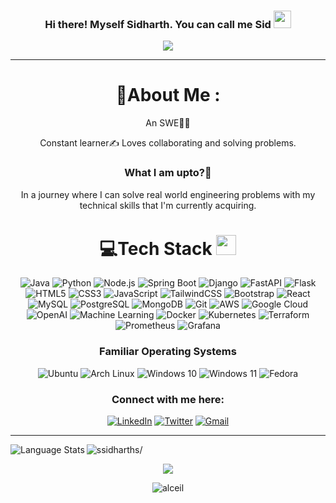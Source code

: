 <h3 align="center">
  Hi there! Myself Sidharth. You can call me Sid
  <img src="https://media.giphy.com/media/hvRJCLFzcasrR4ia7z/giphy.gif" width="28">
</h3>
<p align="center">
  <a href="https://github.com/ssidharths/ssidharths"><img src="https://readme-typing-svg.herokuapp.com?color=%2336BCF7&center=true&vCenter=true&lines=Hi+%2C+welcome+to+my+Github+page;I+am+a+full+stack+software+engineer;"></a>
</p>

---
<div align="center">

# 💫About Me :
An SWE🧑‍💻

Constant learner✍️ 
Loves collaborating and solving problems.

### What I am upto?🎯
In a journey where I can solve real world engineering problems with my technical skills that I'm currently acquiring.

# 💻Tech Stack <img src = "https://media2.giphy.com/media/QssGEmpkyEOhBCb7e1/giphy.gif?cid=ecf05e47a0n3gi1bfqntqmob8g9aid1oyj2wr3ds3mg700bl&rid=giphy.gif" width = 32px> 
![Java](https://img.shields.io/badge/Java-%23ED8B00.svg?style=for-the-badge&logo=java&logoColor=white)
![Python](https://img.shields.io/badge/Python-%233776AB.svg?style=for-the-badge&logo=python&logoColor=white)
![Node.js](https://img.shields.io/badge/Node.js-339933?style=for-the-badge&logo=nodedotjs&logoColor=white)
![Spring Boot](https://img.shields.io/badge/SpringBoot-6DB33F?style=for-the-badge&logo=springboot&logoColor=white)
![Django](https://img.shields.io/badge/Django-%23092E20.svg?style=for-the-badge&logo=django&logoColor=white)
![FastAPI](https://img.shields.io/badge/FastAPI-005571?style=for-the-badge&logo=fastapi)
![Flask](https://img.shields.io/badge/Flask-%23000.svg?style=for-the-badge&logo=flask&logoColor=white)
![HTML5](https://img.shields.io/badge/html5-%23E34F26.svg?style=for-the-badge&logo=html5&logoColor=white)
![CSS3](https://img.shields.io/badge/css3-%231572B6.svg?style=for-the-badge&logo=css3&logoColor=white)
![JavaScript](https://img.shields.io/badge/javascript-%23323330.svg?style=for-the-badge&logo=javascript&logoColor=%23F7DF1E)
![TailwindCSS](https://img.shields.io/badge/tailwindcss-%2338B2AC.svg?style=for-the-badge&logo=tailwind-css&logoColor=white)
![Bootstrap](https://img.shields.io/badge/Bootstrap-%23563D7C.svg?style=for-the-badge&logo=bootstrap&logoColor=white)
![React](https://img.shields.io/badge/React-%2320232a.svg?style=for-the-badge&logo=react&logoColor=%2361DAFB)
![MySQL](https://img.shields.io/badge/MySQL-%2300f.svg?style=for-the-badge&logo=mysql&logoColor=white)
![PostgreSQL](https://img.shields.io/badge/PostgreSQL-%23336791.svg?style=for-the-badge&logo=postgresql&logoColor=white)
![MongoDB](https://img.shields.io/badge/MongoDB-%234ea94b.svg?style=for-the-badge&logo=mongodb&logoColor=white)
![Git](https://img.shields.io/badge/Git-%23F05033.svg?style=for-the-badge&logo=git&logoColor=white)
![AWS](https://img.shields.io/badge/AWS-%23FF9900.svg?style=for-the-badge&logo=amazon-aws&logoColor=white)
![Google Cloud](https://img.shields.io/badge/Google%20Cloud-%234285F4.svg?style=for-the-badge&logo=googlecloud&logoColor=white)
![OpenAI](https://img.shields.io/badge/OpenAI-412991?style=for-the-badge&logo=openai&logoColor=white)
![Machine Learning](https://img.shields.io/badge/Machine%20Learning-FF6F00?style=for-the-badge&logo=tensorflow&logoColor=white)
![Docker](https://img.shields.io/badge/docker-%230db7ed.svg?style=for-the-badge&logo=docker&logoColor=white)
![Kubernetes](https://img.shields.io/badge/Kubernetes-%23326ce5.svg?style=for-the-badge&logo=kubernetes&logoColor=white)
![Terraform](https://img.shields.io/badge/Terraform-%235835CC.svg?style=for-the-badge&logo=terraform&logoColor=white)
![Prometheus](https://img.shields.io/badge/Prometheus-%23E6522C.svg?style=for-the-badge&logo=prometheus&logoColor=white)
![Grafana](https://img.shields.io/badge/Grafana-F46800?style=for-the-badge&logo=grafana&logoColor=white)

### Familiar Operating Systems
![Ubuntu](https://img.shields.io/badge/Ubuntu-E95420?style=for-the-badge&logo=ubuntu&logoColor=white)
![Arch Linux](https://img.shields.io/badge/Arch_Linux-1793D1?style=for-the-badge&logo=arch-linux&logoColor=white)
![Windows 10](https://img.shields.io/badge/Windows_10-0078D6?style=for-the-badge&logo=windows&logoColor=white)
![Windows 11](https://img.shields.io/badge/Windows_11-0078D6?style=for-the-badge&logo=windows11&logoColor=white)
![Fedora](https://img.shields.io/badge/Fedora-294172?style=for-the-badge&logo=fedora&logoColor=white)
  
### Connect with me here:
[![LinkedIn](https://img.shields.io/badge/LinkedIn-%230077B5.svg?&style=for-the-badge&logo=linkedin&logoColor=white)](https://www.linkedin.com/in/ssidharths/)
[![Twitter](https://img.shields.io/badge/Twitter-%231DA1F2.svg?&style=for-the-badge&logo=twitter&logoColor=white)](https://twitter.com/itzzme_sid)
[![Gmail](https://img.shields.io/badge/Gmail-D14836.svg?&style=for-the-badge&logo=gmail&logoColor=white)](mailto:ssidharthsmail@gmail.com)

---

<p><img align="left" src="https://github-readme-stats.vercel.app/api/top-langs?username=ssidharths&show_icons=true&locale=en&layout=compact" alt="Language Stats" /></p>

<p align="left"> <img src=https://komarev.com/ghpvc/?username=ssidharths alt=ssidharths/></p>

<img src="https://github-readme-stats.vercel.app/api?username=ssidharths&&show_icons=true&title_color=ffffff&icon_color=00ffff&text_color=daf7dc&bg_color=151515">

<p><img align="center" src="https://github-readme-streak-stats.herokuapp.com/?user=alceil&" alt="alceil" /></p>


